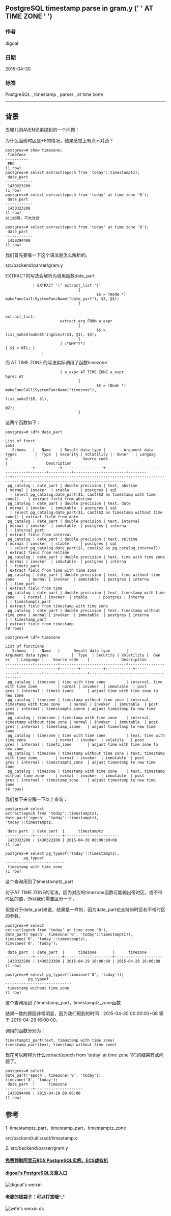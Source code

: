 ## PostgreSQL timestamp parse in gram.y (' ' AT TIME ZONE ' ')     
            
### 作者                                                         
digoal       
              
### 日期         
2015-04-30         
          
### 标签       
PostgreSQL , timestamp , parser , at time zone     
            
----      
               
## 背景      
去哪儿的AVEN兄弟提到的一个问题：  
  
为什么当前时区是+8的情况，结果感觉上有点不对劲？  
  
```  
postgres=# show timezone;  
 TimeZone   
----------  
 PRC  
(1 row)  
postgres=# select extract(epoch from 'today'::timestamptz);  
 date_part    
------------  
 1430323200  
(1 row)  
postgres=# select extract(epoch from 'today' at time zone '0');  
 date_part    
------------  
 1430323200  
(1 row)  
以上相等，不太对劲  
  
postgres=# select extract(epoch from 'today' at time zone '8');  
 date_part    
------------  
 1430294400  
(1 row)  
```  
  
我们首先要看一下这个语法是怎么解析的。  
  
src/backend/parser/gram.y  
  
EXTRACT的写法会解析为调用函数date_part  
  
```  
			| EXTRACT '(' extract_list ')'  
                                {  
                                        $$ = (Node *) makeFuncCall(SystemFuncName("date_part"), $3, @1);  
                                }  
  
  
extract_list:  
                        extract_arg FROM a_expr  
                                {  
                                        $$ = list_make2(makeStringConst($1, @1), $3);  
                                }  
                        | /*EMPTY*/                                                             { $$ = NIL; }  
                ;  
```  
  
而 AT TIME ZONE 的写法实际调用了函数timezone  
  
```  
                        | a_expr AT TIME ZONE a_expr                    %prec AT  
                                {  
                                        $$ = (Node *) makeFuncCall(SystemFuncName("timezone"),  
                                                                                           list_make2($5, $1),  
                                                                                           @2);  
                                }  
```  
  
这两个函数如下：  
  
```  
postgres=# \df+ date_part  
                                                                                                                       List of funct  
ions  
   Schema   |   Name    | Result data type |        Argument data types        |  Type  | Security | Volatility |  Owner   | Languag  
e |                               Source code                                |                 Description                   
------------+-----------+------------------+-----------------------------------+--------+----------+------------+----------+--------  
--+--------------------------------------------------------------------------+---------------------------------------------  
 pg_catalog | date_part | double precision | text, abstime                     | normal | invoker  | stable     | postgres | sql      
  | select pg_catalog.date_part($1, cast($2 as timestamp with time zone))    | extract field from abstime  
 pg_catalog | date_part | double precision | text, date                        | normal | invoker  | immutable  | postgres | sql      
  | select pg_catalog.date_part($1, cast($2 as timestamp without time zone)) | extract field from date  
 pg_catalog | date_part | double precision | text, interval                    | normal | invoker  | immutable  | postgres | interna  
l | interval_part                                                            | extract field from interval  
 pg_catalog | date_part | double precision | text, reltime                     | normal | invoker  | stable     | postgres | sql      
  | select pg_catalog.date_part($1, cast($2 as pg_catalog.interval))         | extract field from reltime  
 pg_catalog | date_part | double precision | text, time with time zone         | normal | invoker  | immutable  | postgres | interna  
l | timetz_part                                                              | extract field from time with time zone  
 pg_catalog | date_part | double precision | text, time without time zone      | normal | invoker  | immutable  | postgres | interna  
l | time_part                                                                | extract field from time  
 pg_catalog | date_part | double precision | text, timestamp with time zone    | normal | invoker  | stable     | postgres | interna  
l | timestamptz_part                                                         | extract field from timestamp with time zone  
 pg_catalog | date_part | double precision | text, timestamp without time zone | normal | invoker  | immutable  | postgres | interna  
l | timestamp_part                                                           | extract field from timestamp  
(8 rows)  
  
postgres=# \df+ timezone  
                                                                                                List of functions  
   Schema   |   Name   |      Result data type       |          Argument data types          |  Type  | Security | Volatility |  Own  
er   | Language |    Source code    |              Description                 
------------+----------+-----------------------------+---------------------------------------+--------+----------+------------+-----  
-----+----------+-------------------+----------------------------------------  
 pg_catalog | timezone | time with time zone         | interval, time with time zone         | normal | invoker  | immutable  | post  
gres | internal | timetz_izone      | adjust time with time zone to new zone  
 pg_catalog | timezone | timestamp without time zone | interval, timestamp with time zone    | normal | invoker  | immutable  | post  
gres | internal | timestamptz_izone | adjust timestamp to new time zone  
 pg_catalog | timezone | timestamp with time zone    | interval, timestamp without time zone | normal | invoker  | immutable  | post  
gres | internal | timestamp_izone   | adjust timestamp to new time zone  
 pg_catalog | timezone | time with time zone         | text, time with time zone             | normal | invoker  | volatile   | post  
gres | internal | timetz_zone       | adjust time with time zone to new zone  
 pg_catalog | timezone | timestamp without time zone | text, timestamp with time zone        | normal | invoker  | immutable  | post  
gres | internal | timestamptz_zone  | adjust timestamp to new time zone  
 pg_catalog | timezone | timestamp with time zone    | text, timestamp without time zone     | normal | invoker  | immutable  | post  
gres | internal | timestamp_zone    | adjust timestamp to new time zone  
(6 rows)  
```  
  
我们接下来分解一下以上查询：  
  
```  
postgres=# select   
extract(epoch from 'today'::timestamptz),   
date_part('epoch', 'today'::timestamptz),  
'today'::timestamptz;  
  
 date_part  | date_part  |      timestamptz         
------------+------------+------------------------  
 1430323200 | 1430323200 | 2015-04-30 00:00:00+08  
(1 row)  
  
postgres=# select pg_typeof('today'::timestamptz);  
        pg_typeof           
--------------------------  
 timestamp with time zone  
(1 row)  
```  
  
这个查询用到了timestamptz_part  
  
对于AT TIME ZONE的写法，因为对应的timezone函数可能输出带时区，或不带时区的值，所以我们需要区分一下，  
  
但是对于date_part来说，结果是一样的，因为date_part也支持带时区和不带时区的参数。  
  
```  
postgres=# select   
extract(epoch from 'today' at time zone '0'),   
date_part('epoch', timezone('0', 'today'::timestamptz)),   
timezone('0', 'today'::timestamptz),  
timezone('0', 'today');  
  
 date_part  | date_part  |      timezone       |      timezone         
------------+------------+---------------------+---------------------  
 1430323200 | 1430323200 | 2015-04-29 16:00:00 | 2015-04-29 16:00:00  
(1 row)  
  
postgres=# select pg_typeof(timezone('0', 'today'));  
          pg_typeof            
-----------------------------  
 timestamp without time zone  
(1 row)  
```  
  
这个查询用到了timestamp_part，timestamptz_zone函数  
  
结果一致的原因非常明显，因为我们用到的时间：2015-04-30 00:00:00+08 等于 2015-04-29 16:00:00。  
  
调用的函数分别为：  
  
```  
timestamptz_part(text, timestamp with time zone)  
timestamp_part(text, timestamp without time zone)  
```  
  
现在可以解释为什么extract(epoch from 'today' at time zone '8')的结果有点问题了。  
  
```  
postgres=# select   
date_part('epoch', timezone('8', 'today')),   
timezone('8', 'today');  
 date_part  |      timezone         
------------+---------------------  
 1430294400 | 2015-04-29 08:00:00  
(1 row)  
```  
  
## 参考  
1\. timestamptz_part，timestamp_part，timestamptz_zone  
  
src/backend/utils/adt/timestamp.c  
  
2\. src/backend/parser/gram.y  
  
  
  
  
  
  
  
  
  
  
  
  
  
#### [免费领取阿里云RDS PostgreSQL实例、ECS虚拟机](https://free.aliyun.com/ "57258f76c37864c6e6d23383d05714ea")
  
  
#### [digoal's PostgreSQL文章入口](https://github.com/digoal/blog/blob/master/README.md "22709685feb7cab07d30f30387f0a9ae")
  
  
![digoal's weixin](../pic/digoal_weixin.jpg "f7ad92eeba24523fd47a6e1a0e691b59")
  
  
#### 老婆的钱袋子：可以打赏哦^_^  
![wife's weixin ds](../pic/wife_weixin_ds.jpg "acd5cce1a143ef1d6931b1956457bc9f")
  
